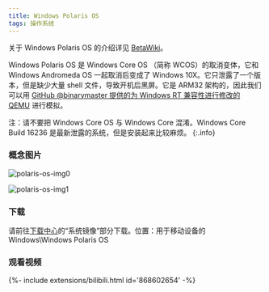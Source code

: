 ```yaml
---
title: Windows Polaris OS
tags: 操作系统
---
```


关于 Windows Polaris OS 的介绍详见 [BetaWiki](http://betawiki.net/wiki/Windows_Polaris_OS)。
<!--more-->

Windows Polaris OS 是 Windows Core OS （简称 WCOS）的取消变体，它和 Windows Andromeda OS 一起取消后变成了 Windows 10X。它只泄露了一个版本，但是缺少大量 shell 文件，导致开机后黑屏。它是 ARM32 架构的，因此我们可以用 [GitHub @binarymaster 提供的为 Windows RT 兼容性进行修改的 QEMU](https://github.com/binarymaster/qemu/releases/tag/v6.2.0-winrt-v3) 进行模拟。

注：请不要把 Windows Core OS 与 Windows Core 混淆。Windows Core Build 16236 是最新泄露的系统，但是安装起来比较麻烦。
{:.info}

### 概念图片

![polaris-os-img0](http://github.com/winbetauser/winbetauser.github.io/raw/main/images/polaris-os-img0.png)

![polaris-os-img1](http://github.com/winbetauser/winbetauser.github.io/raw/main/images/polaris-os-img1.png)

### 下载

请前往[下载中心](/download)的“系统镜像”部分下载。位置：用于移动设备的 Windows\Windows Polaris OS

### 观看视频

<div>{%- include extensions/bilibili.html id='868602654' -%}</div>